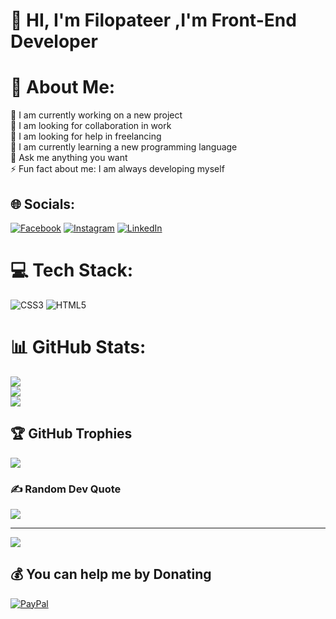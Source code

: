 # 💫 HI, I'm Filopateer ,I'm Front-End Developer

# 💫 About Me:
🔭 I am currently working on a new project<br>👯 I am looking for collaboration in work<br>🤝 I am looking for help in freelancing<br>🌱 I am currently learning a new programming language<br>💬 Ask me anything you want<br>⚡ Fun fact about me: I am always developing myself<br>


## 🌐 Socials:
[![Facebook](https://img.shields.io/badge/Facebook-%231877F2.svg?logo=Facebook&logoColor=white)](https://facebook.com/https://www.facebook.com/profile.php?id=100081767685059) [![Instagram](https://img.shields.io/badge/Instagram-%23E4405F.svg?logo=Instagram&logoColor=white)](https://instagram.com/https://www.instagram.com/f_iloo1_/) [![LinkedIn](https://img.shields.io/badge/LinkedIn-%230077B5.svg?logo=linkedin&logoColor=white)](https://linkedin.com/in/https://www.linkedin.com/in/philopateer-nabil-3805262a6/) 

# 💻 Tech Stack:
![CSS3](https://img.shields.io/badge/css3-%231572B6.svg?style=for-the-badge&logo=css3&logoColor=white) ![HTML5](https://img.shields.io/badge/html5-%23E34F26.svg?style=for-the-badge&logo=html5&logoColor=white)
# 📊 GitHub Stats:
![](https://github-readme-stats.vercel.app/api?username=Filopateernabil25&theme=dark&hide_border=true&include_all_commits=true&count_private=false)<br/>
![](https://github-readme-streak-stats.herokuapp.com/?user=Filopateernabil25&theme=dark&hide_border=true)<br/>
![](https://github-readme-stats.vercel.app/api/top-langs/?username=Filopateernabil25&theme=dark&hide_border=true&include_all_commits=true&count_private=false&layout=compact)

## 🏆 GitHub Trophies
![](https://github-profile-trophy.vercel.app/?username=Filopateernabil25&theme=radical&no-frame=true&no-bg=false&margin-w=4)

### ✍️ Random Dev Quote
![](https://quotes-github-readme.vercel.app/api?type=horizontal&theme=radical)

---
[![](https://visitcount.itsvg.in/api?id=Filopateernabil25&icon=0&color=0)](https://visitcount.itsvg.in)

  ## 💰 You can help me by Donating
  [![PayPal](https://img.shields.io/badge/PayPal-00457C?style=for-the-badge&logo=paypal&logoColor=white)](https://paypal.me/paypal.me/FFelo37) 

  
<!-- Proudly created with GPRM ( https://gprm.itsvg.in ) -->

